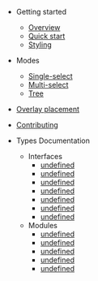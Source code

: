 
- Getting started
  - [Overview](README.md)
  - [Quick start](quick-start.md)
  - [Styling](styling.md)

- Modes
  - [Single-select](single-select-mode.md)
  - [Multi-select](multi-select-mode.md)
  - [Tree](tree-mode.md)


- [Overlay placement](overlay-placement.md)
- [Contributing](CONTRIBUTING.md)

- Types Documentation
  - Interfaces
    - [undefined](interfaces/instance.simpletreefn.md)
    - [undefined](interfaces/instance.treeinstance.md)
    - [undefined](interfaces/instance.treemodenamemap.md)
    - [undefined](interfaces/options.baseoptions.md)
    - [undefined](interfaces/rects.rect.md)
    - [undefined](interfaces/subscription.subscription-1.md)
    - [undefined](interfaces/tree_node.treenode.md)
  - Modules
    - [undefined](modules/instance.md)
    - [undefined](modules/options.md)
    - [undefined](modules/rects.md)
    - [undefined](modules/subscription.md)
    - [undefined](modules/tree_node.md)